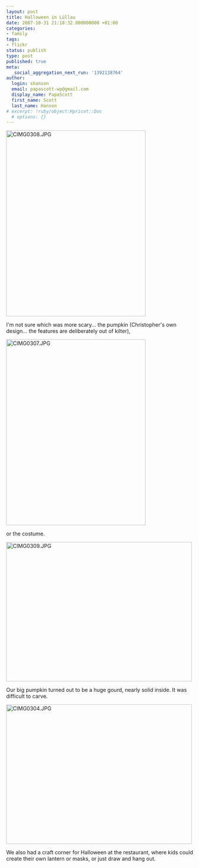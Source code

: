 ```yaml
---
layout: post
title: Halloween in Lüllau
date: 2007-10-31 21:18:32.000000000 +01:00
categories:
- family
tags:
- flickr
status: publish
type: post
published: true
meta:
  _social_aggregation_next_run: '1392138764'
author:
  login: shanson
  email: papascott-wp@gmail.com
  display_name: PapaScott
  first_name: Scott
  last_name: Hanson
# excerpt: !ruby/object:Hpricot::Doc
  # options: {}
---
```

<p><a href="http://www.flickr.com/photos/51035717986@N01/1810081434" title="View 'CIMG0308.JPG' on Flickr.com"><img src="http://farm3.static.flickr.com/2099/1810081434_dbd429ff32.jpg" alt="CIMG0308.JPG" border="0" width="375" height="500" /></a></p>
<p>I'm not sure which was more scary... the pumpkin (Christopher's own design... the features are deliberately out of kilter),</p>
<p><a href="http://www.flickr.com/photos/51035717986@N01/1809235113" title="View 'CIMG0307.JPG' on Flickr.com"><img src="http://farm3.static.flickr.com/2119/1809235113_99d48f22d8.jpg" alt="CIMG0307.JPG" border="0" width="375" height="500" /></a></p>
<p>or the costume.</p>
<p><a href="http://www.flickr.com/photos/51035717986@N01/1810082418" title="View 'CIMG0309.JPG' on Flickr.com"><img src="http://farm3.static.flickr.com/2388/1810082418_abe2a5b901.jpg" alt="CIMG0309.JPG" border="0" width="500" height="375" /></a></p>
<p>Our big pumpkin turned out to be a huge gourd, nearly solid inside. It was difficult to carve.</p>
<p><a href="http://www.flickr.com/photos/51035717986@N01/1809233233" title="View 'CIMG0304.JPG' on Flickr.com"><img src="http://farm3.static.flickr.com/2150/1809233233_107a013d62.jpg" alt="CIMG0304.JPG" border="0" width="500" height="375" /></a></p>
<p>We also had a craft corner for Halloween at the restaurant, where kids could create their own lantern or masks, or just draw and hang out.</p>
